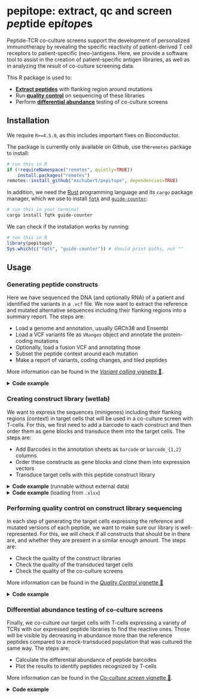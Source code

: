 pepitope: extract, qc and screen *pep*tide ep*itope*s
=====================================================

Peptide-TCR co-culture screens support the development of personalized
immunotherapy by revealing the specific reactivity of patient-derived T cell
receptors to patient-specific (neo-)antigens. Here, we provide a software tool
to assist in the creation of patient-specific antigen libraries, as well as
in analyzing the result of co-culture screening data.

This R package is used to:

* [**Extract peptides**](#generating-peptide-constructs) with flanking region around mutations
* Run [**quality control**](#performing-quality-control-on-construct-library-sequencing) on sequencing of these libraries
* Perform [**differential abundance**](#differential-abundance-testing-of-co-culture-screens) testing of co-culture screens

Installation
------------

We require `R>=4.5.0`, as this includes important fixes on Bioconductor.

The package is currently only available on Github, use the`remotes` package to
install:

```r
# run this in R
if (!requireNamespace("remotes", quietly=TRUE))
    install.packages("remotes")
remotes::install_github("mschubert/pepitope", dependencies=TRUE)
```

In addition, we need the [Rust](https://www.rust-lang.org/tools/install)
programming language and its `cargo` package manager, which we use to install
[`fqtk`](https://github.com/fulcrumgenomics/fqtk) and
[`guide-counter`](https://github.com/fulcrumgenomics/guide-counter):

```sh
# run this in your terminal
cargo install fqtk guide-counter
```

We can check if the installation works by running:

```r
# run this in R
library(pepitope)
Sys.which(c("fqtk", "guide-counter")) # should print paths, not ""
```

Usage
-----

### Generating peptide constructs

Here we have sequenced the DNA (and optionally RNA) of a patient and
identified the variants in a `.vcf` file. We now want to extract the
reference and mutated alternative sequences including their flanking
regions into a summary report. The steps are:

* Load a genome and annotation, usually GRCh38 and Ensembl
* Load a VCF variants file as `VRanges` object and annotate the protein-coding mutations
* Optionally, load a fusion VCF and annotating those
* Subset the peptide context around each mutation
* Make a report of variants, coding changes, and tiled peptides

More information can be found in the [*Variant calling* vignette 🔗](https://mschubert.github.io/pepitope/articles/variant.html).

<details><summary><b>Code example</b></summary>

```r
library(pepitope)

# genome and annotation
ens106 = AnnotationHub::AnnotationHub()[["AH100643"]]
asm = BSgenome.Hsapiens.UCSC.hg38::BSgenome.Hsapiens.UCSC.hg38
seqlevelsStyle(ens106) = "UCSC"

# read variants from VCF file, apply filters and annotate
variant_vcf_file = system.file("my_variants.vcf", package="pepitope")
vr = readVcfAsVRanges(variant_vcf_file) |>
    filter_variants(min_cov=2, min_af=0.05, pass=TRUE)
ann = annotate_coding(vr, ens106, asm)
subs = ann |>
#    filter_expressed(rna_sample, min_reads=1, min_tpm=0) |>
    subset_context(15)

# read fusion variants, apply filters and annotate
fusion_vcf_file = system.file("my_fusions.vcf", package="pepitope")
vr2 = readVcfAsVRanges(fusion_vcf_file) |>
    filter_fusions(min_reads=2, min_split_reads=1, min_tools=1)
seqlevelsStyle(vr2) = "UCSC"
fus = annotate_fusions(vr2, ens106, asm) |>
    subset_context_fusion(15)

# create construct tables and make a report
tiled = make_peptides(subs, fus) |>
    pep_tile() |>
    remove_cutsite(BbsI="GAAGAC")

report = make_report(ann, subs, fus, tiled)
writexl::write_xlsx(report, "my_variants.xlsx")
```

</details>

### Creating construct library (wetlab)

We want to express the sequences (minigenes) including their flanking regions
(context) in target cells that will be used in a co-culture screen with T-cells.
For this, we first need to add a barcode to each construct and then order
them as gene blocks and transduce them into the target cells. The steps are:

* Add Barcodes in the annotation sheets as `barcode` or `barcode_{1,2}` columns
* Order these constructs as gene blocks and clone them into expression vectors
* Transduce target cells with this peptide construct library

<details><summary><b>Code example</b> (runnable without external data)</summary>

```r
# creating barcoded constructs
lib = "https://raw.githubusercontent.com/hawkjo/freebarcodes/master/barcodes/barcodes12-1.txt"
valid_barcodes = readr::read_tsv(lib, col_names=FALSE)$X1
all_constructs = example_peptides(valid_barcodes)
plot_barcode_overlap(all_constructs, valid_barcodes)
```

</details>

<details><summary><b>Code example</b> (loading from <code>.xlsx</code>)</summary>

```r
# this file is manually created from the output of step 1
fname = "my_combined_barcoded_file.xlsx"
sheets = readxl::excel_sheets(fname)
all_constructs = sapply(sheets, readxl::read_xlsx, path=fname, simplify=FALSE)
plot_barcode_overlap(all_constructs, valid_barcodes)
```

</details>

### Performing quality control on construct library sequencing

In each step of generating the target cells expressing the reference and mutated
versions of each peptide, we want to make sure our library is well-represented.
For this, we will check if all constructs that should be in there are, and whether
they are present in a similar enough amount. The steps are:

* Check the quality of the construct libraries
* Check the quality of the transduced target cells
* Check the quality of the co-culture screens

More information can be found in the [*Quality Control* vignette 🔗](https://mschubert.github.io/pepitope/articles/qc.html)

<details><summary><b>Code example</b></summary>

```r
# demultiplexing and counting example data
sample_sheet = system.file("my_samples.tsv", package="pepitope")
fastq_file = example_fastq(sample_sheet, all_constructs)
temp_dir = demux_fq(fastq_file, sample_sheet, read_structures="7B+T")
dset = count_bc(temp_dir, all_constructs, valid_barcodes)

# quality control plots
plot_reads(dset)
plot_distr(dset)
```

</details>

### Differential abundance testing of co-culture screens

Finally, we co-culture our target cells with T-cells expressing a variety of
TCRs with our expressed peptide libraries to find the reactive ones. Those will
be visible by decreasing in abundance more than the reference peptides compared
to a mock-transduced population that was cultured the same way. The steps are:

* Calculate the differential abundance of peptide barcodes
* Plot the results to identify peptides recognized by T-cells

More information can be found in the [*Co-culture screen* vignette 🔗](https://mschubert.github.io/pepitope/articles/screen.html).

<details><summary><b>Code example</b></summary>

```r
# perform abundance testing and plot results
res = screen_calc(dset, list(c("Sample", "Mock")))
plot_screen(res$`Sample vs Mock`)
```

</details>

